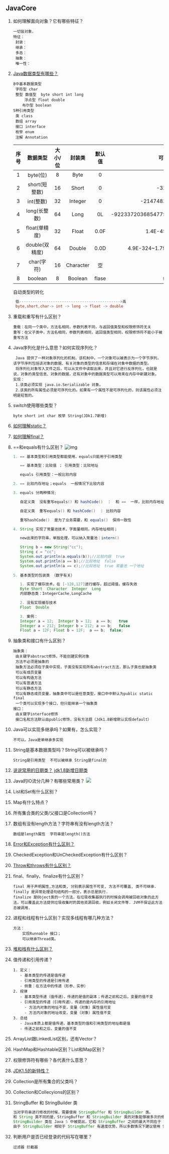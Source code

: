 ## JavaCore

1. 如何理解面向对象？它有哪些特征？

   ```
   一切皆对象，
   特征：
   	封装：
   	继承：
   	多态：
   	抽象：
   	唯一性：
   ```

2. [Java数据类型有哪些？](https://blog.csdn.net/truelove12358/article/details/60143499)

   ```
   8中基本数据类型
   	字符型 char
   	整型 数值型  byte short int long
   		浮点型 float double
       布尔型 boolean
   5种引用类型
   	类 class
   	数组 array
   	接口 interface
   	枚举 enum
   	注解 Annotation
   ```

   | 序号 |    数据类型    | 大小/位 |  封装类   | 默认值 |              可表示数据范围              |
   | :--: | :------------: | :-----: | :-------: | :----: | :--------------------------------------: |
   |  1   |    byte(位)    |    8    |   Byte    |   0    |                 -128~127                 |
   |  2   | short(短整数)  |   16    |   Short   |   0    |               -32768~32767               |
   |  3   |   int(整数)    |   32    |  Integer  |   0    |          -2147483648~2147483647          |
   |  4   |  long(长整数)  |   64    |   Long    |   0L   | -9223372036854775808~9223372036854775807 |
   |  5   | float(单精度)  |   32    |   Float   |  0.0F  |           1.4E-45~3.4028235E38           |
   |  6   | double(双精度) |   64    |  Double   |  0.0D  |     4.9E-324~1.7976931348623157E308      |
   |  7   |   char(字符)   |   16    | Character |   空   |                 0~65535                  |
   |  8   |    boolean     |    8    |  Boolean  | flase  |               true或false                |

   自动类型的转化

     ``` java
      低--------------------------------------------->高
      byte,short,char-> int -> long -> float -> double
     ```

3. 重载和重写有什么区别？

   ```
   重载：在同一个类中，方法名相同，参数列表不同，与返回值类型和权限修饰符无关
   重写：在父子类中，方法名相同，参数列表相同，返回值类型相同，权限修饰符不能小于被重写方法
   ```

4. Java序列化是什么意思？如何实现序列化？

   ```
   	Java 提供了一种对象序列化的机制，该机制中，一个对象可以被表示为一个字节序列，该字节序列包括该对象的数据、有关对象的类型的信息和存储在对象中数据的类型。
   	将序列化对象写入文件之后，可以从文件中读取出来，并且对它进行反序列化，也就是说，对象的类型信息、对象的数据，还有对象中的数据类型可以用来在内存中新建对象。
   实现：
   	1.该类必须实现 java.io.Serializable 对象。
   	2.该类的所有属性必须是可序列化的。如果有一个属性不是可序列化的，则该属性必须注明是短暂的。
   ```

5. switch使用哪些类型？

   ```
   byte short int char 枚举 String(JDk1.7新增)
   ```

6. [如何理解static？](https://www.cnblogs.com/chenssy/p/3386721.html)

7. [如何理解final？](http://www.importnew.com/7553.html)

8. ==和equals有什么区别？
   ![img](https://pic3.zhimg.com/80/v2-d9dc4362f0334802413e3a3ff2f53c2e_hd.png)

   ```java
   1. == 基本类型和引用类型都能使用，equals只能用于引用类型
   
      == 基本类型：比较值 ； 引用类型：比较地址
   
      equals 引用类型：一般比较内容
   
   2. == 比较内存地址；equals  一般情况下比较内容
   
   3. equals 分两种情况;
   
      自定义类  没有重写equals() 和 hashCode()  ：  和 ==  一样，比较内存地址
   
      自定义类  重写equals() 和 hashCode()  ： 比较内容
   
      重写hashCode()  是为了业务需要，和 equals()  保持一致性
   
   4. String 实现了常量池技术，字面量相同，内存地址相同；
   
      new出来的字符串，单独处理，可以纳入常量池：intern()
   
      String b = new String("cc");
      String c = "cc";
      System.out.println(a.equals(b));//比较内容  true
      System.out.println(a == b);//比较地址  false
      System.out.println(a == c);//比较地址  true 常量池 一个地址
      
   5. 基本类型的包装类 （数字有关）
   
      1. 实现了缓存技术，在 [-128,127]进行缓存，超过阈值，缓存失效
      Byte Short  Character  Integer  Long 
      内部静态类：IntegerCache,LongCache
   
      2. 没有实现缓存技术
      Float  Double
   
      3. 案例：
      Integer a = 12;  Integer b = 12;  a == b;   true
      Integer a = 212; Integer b = 212; a == b;   false
      Float a = 12F; Float b = 12F;  a == b;  false; 
   ```

9. 抽象类和接口有什么区别？

   ```
   抽象类：
   	由关键字abstract修饰，不能创建实例对象
   	方法不必须是抽象的
   	抽象方法必须在子类中实现，子类没有实现所有abstract方法，那么子类也是抽象类
   	可以有成员变量  
   	可以有构造方法
   	可以有普通方法
   	可以有静态方法
   	可以有静态成员变量，抽象类中可以是任意类型，接口中中默认为public static final
   	一个类可以实现多个接口，但只能继承一个抽象类
   接口：
   	由关键字interface修饰
   	接口名和方法默认由public修饰，没有方法题（Jdk1.8新增默认实现default）
   ```

10. Java可以实现多继承吗？如果有，怎么实现？

    ```
    不可以。Java是单继承多实现
    ```

11. String是基本数据类型吗？String可以被继承吗？

    ```
    String是引用类型  不可以被继承 String是final的
    ```

12. [说说常用的日期类？](https://www.cnblogs.com/yangming1996/p/6919191.html)
    [jdk1.8新增日期类](https://juejin.im/post/5addc7a66fb9a07aa43bd2a0)

13. Java的IO流分几种？有哪些常用类？
    ![](http://www.runoob.com/wp-content/uploads/2013/12/iostream2xx.png)

14. List和Set有什么区别？

15. Map有什么特点？

16. 所有集合类的父类/父接口是Collection吗？

17. 数组有没有length方法？字符串有没有length方法？

    ```
    数组是length属性  字符串是length()方法
    ```

18. [Error和Exception有什么区别？](https://blog.csdn.net/goodlixueyong/article/details/47122487)

19. CheckedException和UnCheckedException有什么区别？

20. [Throw和throws有什么区别？](https://blog.csdn.net/luoweifu/article/details/10721543)

21. final、finally、finalize有什么区别？

    ```
    final 用于声明属性,方法和类, 分别表示属性不可变, 方法不可覆盖, 类不可继承.
    finally 是异常处理语句结构的一部分，表示总是执行.
    finalize 是Object类的一个方法，在垃圾收集器执行的时候会调用被回收对象的此方法，可以覆盖此方法提供垃圾收集时的其他资源回收，例如关闭文件等. JVM不保证此方法总被调用.
    ```

22. 进程和线程有什么区别？实现多线程有哪几种方法？

    ```
    方法：
    	实现Runnable 接口；
    	可以继承Thread类。
    ```

23. [堆和栈有什么区别？](https://www.jb51.net/article/59936.htm)

24. 值传递和引用传递？

    ```
    1. 定义：
       - 基本类型的传递是值传递
       - 引用类型的传递是引用传递
       - 侧重：在方法中的传递（形参、实参）
    2. 规律
       - 基本类型传递（值传递），传递的是值的副本；传递之前和之后，变量的值不变
       - 引用类型的传递（引用传递），传递的是内存的引用地址
         - 方法内对象的地址不变，变量（对象）属性值可变
         - 方法内对象的地址改变，变量（对象）属性值不变
    3. 总结
       - Java本质上都是值传递，基本类型的值和引用类型的地址都是值
       - 传递之前和之后，变量的值不变
    ```

25. ArrayList跟LinkedList区别，还有Vector？

26. HashMap和Hashtable区别？List和Map区别？

27. 权限修饰符有哪些？各代表什么意思？

28. [JDK1.5的新特性？](https://www.jianshu.com/p/37b52f1ebd4a)

29. Collection是所有集合的父类吗？

30. Collection和Collecyions的区别？

31. StringBuffer 和 StringBuilder 类

    ```java
    当对字符串进行修改的时候，需要使用 StringBuffer 和 StringBuilder 类。
    和 String 类不同的是，StringBuffer 和 StringBuilder 类的对象能够被多次的修改，并且不产生新的未使用对象。
    StringBuilder 类在 Java 5 中被提出，它和 StringBuffer 之间的最大不同在于 StringBuilder 的方法不是线程安全的（不能同步访问）。
    由于 StringBuilder 相较于 StringBuffer 有速度优势，所以多数情况下建议使用 StringBuilder 类。
    ```

32. 判断用户是否已经登录的代码写在哪里？

    ```
    过滤器 拦截器
    ```

